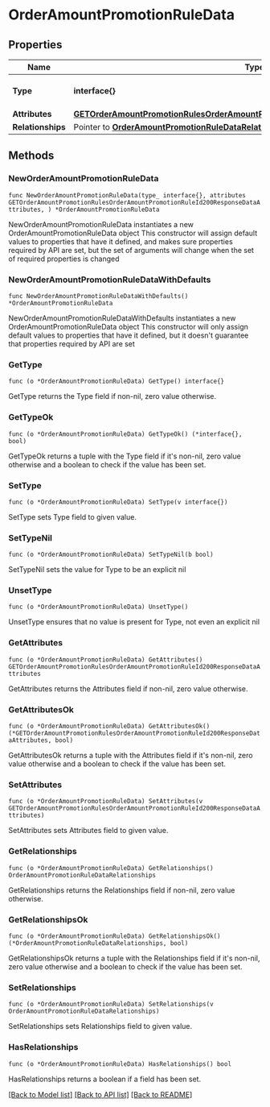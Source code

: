 # OrderAmountPromotionRuleData

## Properties

Name | Type | Description | Notes
------------ | ------------- | ------------- | -------------
**Type** | **interface{}** | The resource&#39;s type | 
**Attributes** | [**GETOrderAmountPromotionRulesOrderAmountPromotionRuleId200ResponseDataAttributes**](GETOrderAmountPromotionRulesOrderAmountPromotionRuleId200ResponseDataAttributes.md) |  | 
**Relationships** | Pointer to [**OrderAmountPromotionRuleDataRelationships**](OrderAmountPromotionRuleDataRelationships.md) |  | [optional] 

## Methods

### NewOrderAmountPromotionRuleData

`func NewOrderAmountPromotionRuleData(type_ interface{}, attributes GETOrderAmountPromotionRulesOrderAmountPromotionRuleId200ResponseDataAttributes, ) *OrderAmountPromotionRuleData`

NewOrderAmountPromotionRuleData instantiates a new OrderAmountPromotionRuleData object
This constructor will assign default values to properties that have it defined,
and makes sure properties required by API are set, but the set of arguments
will change when the set of required properties is changed

### NewOrderAmountPromotionRuleDataWithDefaults

`func NewOrderAmountPromotionRuleDataWithDefaults() *OrderAmountPromotionRuleData`

NewOrderAmountPromotionRuleDataWithDefaults instantiates a new OrderAmountPromotionRuleData object
This constructor will only assign default values to properties that have it defined,
but it doesn't guarantee that properties required by API are set

### GetType

`func (o *OrderAmountPromotionRuleData) GetType() interface{}`

GetType returns the Type field if non-nil, zero value otherwise.

### GetTypeOk

`func (o *OrderAmountPromotionRuleData) GetTypeOk() (*interface{}, bool)`

GetTypeOk returns a tuple with the Type field if it's non-nil, zero value otherwise
and a boolean to check if the value has been set.

### SetType

`func (o *OrderAmountPromotionRuleData) SetType(v interface{})`

SetType sets Type field to given value.


### SetTypeNil

`func (o *OrderAmountPromotionRuleData) SetTypeNil(b bool)`

 SetTypeNil sets the value for Type to be an explicit nil

### UnsetType
`func (o *OrderAmountPromotionRuleData) UnsetType()`

UnsetType ensures that no value is present for Type, not even an explicit nil
### GetAttributes

`func (o *OrderAmountPromotionRuleData) GetAttributes() GETOrderAmountPromotionRulesOrderAmountPromotionRuleId200ResponseDataAttributes`

GetAttributes returns the Attributes field if non-nil, zero value otherwise.

### GetAttributesOk

`func (o *OrderAmountPromotionRuleData) GetAttributesOk() (*GETOrderAmountPromotionRulesOrderAmountPromotionRuleId200ResponseDataAttributes, bool)`

GetAttributesOk returns a tuple with the Attributes field if it's non-nil, zero value otherwise
and a boolean to check if the value has been set.

### SetAttributes

`func (o *OrderAmountPromotionRuleData) SetAttributes(v GETOrderAmountPromotionRulesOrderAmountPromotionRuleId200ResponseDataAttributes)`

SetAttributes sets Attributes field to given value.


### GetRelationships

`func (o *OrderAmountPromotionRuleData) GetRelationships() OrderAmountPromotionRuleDataRelationships`

GetRelationships returns the Relationships field if non-nil, zero value otherwise.

### GetRelationshipsOk

`func (o *OrderAmountPromotionRuleData) GetRelationshipsOk() (*OrderAmountPromotionRuleDataRelationships, bool)`

GetRelationshipsOk returns a tuple with the Relationships field if it's non-nil, zero value otherwise
and a boolean to check if the value has been set.

### SetRelationships

`func (o *OrderAmountPromotionRuleData) SetRelationships(v OrderAmountPromotionRuleDataRelationships)`

SetRelationships sets Relationships field to given value.

### HasRelationships

`func (o *OrderAmountPromotionRuleData) HasRelationships() bool`

HasRelationships returns a boolean if a field has been set.


[[Back to Model list]](../README.md#documentation-for-models) [[Back to API list]](../README.md#documentation-for-api-endpoints) [[Back to README]](../README.md)


